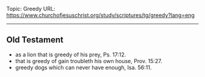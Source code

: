 Topic: Greedy
URL: https://www.churchofjesuschrist.org/study/scriptures/tg/greedy?lang=eng

---

## Old Testament

- as a lion that is greedy of his prey, Ps. 17:12.
- that is greedy of gain troubleth his own house, Prov. 15:27.
- greedy dogs which can never have enough, Isa. 56:11.

